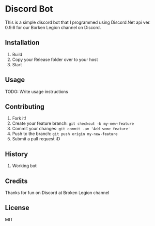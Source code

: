 # Discord Bot

This is a simple discord bot that I programmed using Discord.Net api ver. 0.9.6 for our Borken Legion channel on Discord.

## Installation

1. Build
2. Copy your Release folder over to your host
3. Start

## Usage

TODO: Write usage instructions

## Contributing

1. Fork it!
2. Create your feature branch: `git checkout -b my-new-feature`
3. Commit your changes: `git commit -am 'Add some feature'`
4. Push to the branch: `git push origin my-new-feature`
5. Submit a pull request :D

## History

1. Working bot

## Credits

Thanks for fun on Discord at Broken Legion channel

## License

MIT

